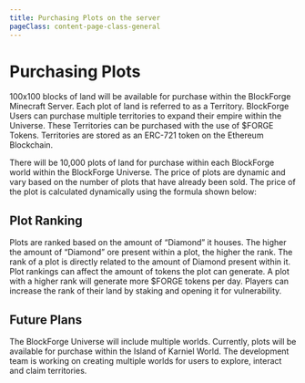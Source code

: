 ```yaml
---
title: Purchasing Plots on the server
pageClass: content-page-class-general
---
```


# Purchasing Plots


100x100 blocks of land will be available for purchase within the BlockForge Minecraft Server. Each plot of land is referred to as a Territory. BlockForge Users can purchase multiple territories to expand their empire within the Universe. These Territories can be purchased with the use of $FORGE Tokens. Territories are stored as an ERC-721 token on the Ethereum Blockchain.

<plotImages/>

There will be 10,000 plots of land for purchase within each BlockForge world within the BlockForge Universe. The price of plots are dynamic and vary based on the number of plots that have already been sold. The price of the plot is calculated dynamically using the formula shown below:

<plotprice/>


## Plot Ranking
Plots are ranked based on the amount of “Diamond” it houses.  The higher the amount of “Diamond” ore present within a plot, the higher the rank. The rank of a plot is directly related to the amount of Diamond present within it.
Plot rankings can affect the amount of tokens the plot can generate. A plot with a higher rank will generate more $FORGE tokens per day. Players can increase the rank of their land by staking and opening it for vulnerability.


## Future Plans
The BlockForge Universe will include multiple worlds. Currently, plots will be available for purchase within the Island of Karniel World.
The development team is working on creating multiple worlds for users to explore, interact and claim territories.
